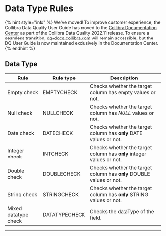 # Data Type Rules

{% hint style="info" %}
We've moved! To improve customer experience, the Collibra Data Quality User Guide has moved to the [Collibra Documentation Center](https://productresources.collibra.com/docs/collibra/latest/Content/DataQuality/DQCoreComponents/Data%20Type%20Rules.htm) as part of the Collibra Data Quality 2022.11 release. To ensure a seamless transition, [dq-docs.collibra.com](http://dq-docs.collibra.com/) will remain accessible, but the DQ User Guide is now maintained exclusively in the Documentation Center.
{% endhint %}

## Data Type

| Rule                 | Rule type     | Description                                                          |
| -------------------- | ------------- | -------------------------------------------------------------------- |
| Empty check          | EMPTYCHECK    | Checks whether the target column has empty values or not.            |
| Null check           | NULLCHECK     | Checks whether the target column has _NULL_ values or not.           |
| Date check           | DATECHECK     | Checks whether the target column has **only** DATE values or not.    |
| Integer check        | INTCHECK      | Checks whether the target column has **only** integer values or not. |
| Double check         | DOUBLECHECK   | Checks whether the target column has **only** DOUBLE values or not.  |
| String check         | STRINGCHECK   | Checks whether the target column has **only** STRING values or not.  |
| Mixed datatype check | DATATYPECHECK | Checks the dataType of the field.                                    |

****
